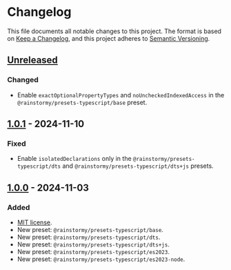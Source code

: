 # Changelog

This file documents all notable changes to this project. The format is based
on [Keep a Changelog](https://keepachangelog.com/en/1.1.0), and this project
adheres to [Semantic Versioning](https://semver.org/spec/v2.0.0.html).

## [Unreleased]
### Changed
- Enable `exactOptionalPropertyTypes` and `noUncheckedIndexedAccess` in the
  `@rainstormy/presets-typescript/base` preset.

## [1.0.1] - 2024-11-10
### Fixed
- Enable `isolatedDeclarations` only in the `@rainstormy/presets-typescript/dts`
  and `@rainstormy/presets-typescript/dts+js` presets.

## [1.0.0] - 2024-11-03
### Added
- [MIT license](https://choosealicense.com/licenses/mit).
- New preset: `@rainstormy/presets-typescript/base`.
- New preset: `@rainstormy/presets-typescript/dts`.
- New preset: `@rainstormy/presets-typescript/dts+js`.
- New preset: `@rainstormy/presets-typescript/es2023`.
- New preset: `@rainstormy/presets-typescript/es2023-node`.

[unreleased]: https://github.com/rainstormy/presets-typescript/compare/v1.0.1...HEAD
[1.0.1]: https://github.com/rainstormy/presets-typescript/compare/v1.0.0...v1.0.1
[1.0.0]: https://github.com/rainstormy/presets-typescript/releases/tag/v1.0.0
